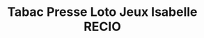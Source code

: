 ---
title: "Tabac Presse Loto Jeux Isabelle RECIO"
url: /beziers/tabac-presse-loto-jeux-isabelle-recio/
shop: Zeitungen
---